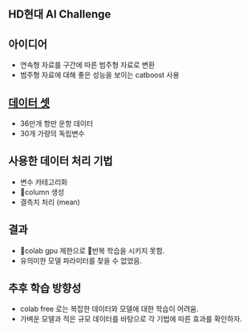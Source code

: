 ## HD현대 AI Challenge

## 아이디어
* 연속형 자료를 구간에 따른 범주형 자료로 변환
* 범주형 자료에 대해 좋은 성능을 보이는 catboost 사용

## [데이터 셋](https://dacon.io/competitions/official/236158/data)
* 36만개 항만 운항 데이터
* 30개 가량의 독립변수

## 사용한 데이터 처리 기법
* 변수 카테고리화
* column 생성
* 결측치 처리 (mean)

## 결과
* colab gpu 제한으로 반복 학습을 시키지 못함.
* 유의미한 모델 파라미터를 찾을 수 없었음.

## 추후 학습 방향성
* colab free 로는 복잡한 데이터와 모델에 대한 학습이 어려움.
* 가벼운 모델과 적은 규모 데이터를 바탕으로 각 기법에 따른 효과를 확인하자.


